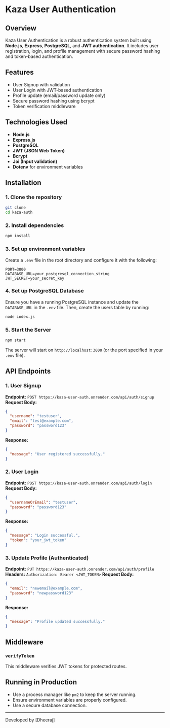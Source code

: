 # Kaza User Authentication

## Overview
Kaza User Authentication is a robust authentication system built using **Node.js**, **Express**, **PostgreSQL**, and **JWT authentication**. It includes user registration, login, and profile management with secure password hashing and token-based authentication.

## Features
- User Signup with validation
- User Login with JWT-based authentication
- Profile update (email/password update only)
- Secure password hashing using bcrypt
- Token verification middleware

## Technologies Used
- **Node.js**
- **Express.js**
- **PostgreSQL**
- **JWT (JSON Web Token)**
- **Bcrypt**
- **Joi (Input validation)**
- **Dotenv** for environment variables

## Installation

### 1. Clone the repository
```bash
git clone 
cd kaza-auth
```

### 2. Install dependencies
```bash
npm install
```

### 3. Set up environment variables
Create a `.env` file in the root directory and configure it with the following:
```env
PORT=3000
DATABASE_URL=your_postgresql_connection_string
JWT_SECRET=your_secret_key
```

### 4. Set up PostgreSQL Database
Ensure you have a running PostgreSQL instance and update the `DATABASE_URL` in the `.env` file. Then, create the users table by running:
```bash
node index.js
```

### 5. Start the Server
```bash
npm start
```
The server will start on `http://localhost:3000` (or the port specified in your `.env` file).

## API Endpoints

### 1. User Signup
**Endpoint:** `POST https://kaza-user-auth.onrender.com/api/auth/signup`
**Request Body:**
```json
{
  "username": "testuser",
  "email": "test@example.com",
  "password": "password123"
}
```
**Response:**
```json
{
  "message": "User registered successfully."
}
```

### 2. User Login
**Endpoint:** `POST https://kaza-user-auth.onrender.com/api/auth/login`
**Request Body:**
```json
{
  "usernameOrEmail": "testuser",
  "password": "password123"
}
```
**Response:**
```json
{
  "message": "Login successful.",
  "token": "your_jwt_token"
}
```

### 3. Update Profile (Authenticated)
**Endpoint:** `PUT https://kaza-user-auth.onrender.com/api/auth/profile`
**Headers:** `Authorization: Bearer <JWT_TOKEN>`
**Request Body:**
```json
{
  "email": "newemail@example.com",
  "password": "newpassword123"
}
```
**Response:**
```json
{
  "message": "Profile updated successfully."
}
```

## Middleware
### `verifyToken`
This middleware verifies JWT tokens for protected routes.

## Running in Production
- Use a process manager like `pm2` to keep the server running.
- Ensure environment variables are properly configured.
- Use a secure database connection.


---
Developed by [Dheeraj] 

